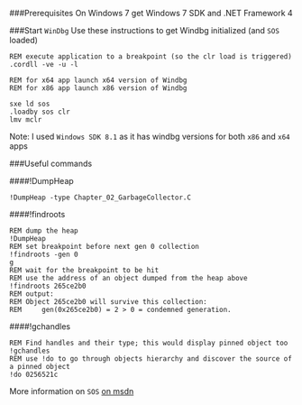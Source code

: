 ###Prerequisites
On Windows 7 get Windows 7 SDK and .NET Framework 4

###Start `WinDbg`
Use these instructions to get Windbg initialized (and `SOS` loaded)

```
REM execute application to a breakpoint (so the clr load is triggered)
.cordll -ve -u -l

REM for x64 app launch x64 version of Windbg
REM for x86 app launch x86 version of Windbg

sxe ld sos
.loadby sos clr
lmv mclr
```

Note: I used `Windows SDK 8.1` as it has windbg versions for both `x86` and `x64` apps

###Useful commands

####!DumpHeap
```
!DumpHeap -type Chapter_02_GarbageCollector.C
```

####!findroots
```
REM dump the heap
!DumpHeap
REM set breakpoint before next gen 0 collection
!findroots -gen 0
g
REM wait for the breakpoint to be hit
REM use the address of an object dumped from the heap above
!findroots 265ce2b0
REM output:
REM Object 265ce2b0 will survive this collection:
REM 	gen(0x265ce2b0) = 2 > 0 = condemned generation.
```

####!gchandles
```
REM Find handles and their type; this would display pinned object too
!gchandles
REM use !do to go through objects hierarchy and discover the source of a pinned object
!do 0256521c
```


More information on `SOS` [on msdn](https://msdn.microsoft.com/en-us/library/windows/hardware/ff540665(v=vs.85).aspx)